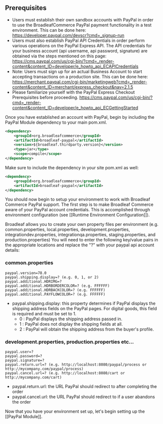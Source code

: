 ## Prerequisites

- Users must establish their own sandbox accounts with PayPal in order to use the BroadleafCommerce PayPal payment functionality in a test environment. This can be done here: https://developer.paypal.com/devscr?cmd=_signup-run
- Users must also establish PayPal API Credentials in order perform various operations on the PayPal Express API. The API credentials for your business account (api username, api password, signature) are obtained via the steps mentioned on this page: https://cms.paypal.com/us/cgi-bin/?cmd=_render-content&content_ID=developer/e_howto_api_ECAPICredentials
- Note: Users must sign up for an actual Business Account to start accepting transactions on a production site. This can be done here: https://merchant.paypal.com/cgi-bin/marketingweb?cmd=_render-content&content_ID=merchant/express_checkout&nav=2.1.5
- Please familiarize yourself with the PayPal Express Checkout Prerequisites before proceeding. https://cms.paypal.com/us/cgi-bin/?cmd=_render-content&content_ID=developer/e_howto_api_ECGettingStarted

Once you have established an account with PayPal, begin by including the PayPal Module dependency to your main pom.xml.

```xml
<dependency>
    <groupId>org.broadleafcommerce</groupId>
    <artifactId>broadleaf-paypal</artifactId>
    <version>${broadleaf.thirdparty.version}</version>
    <type>jar</type>
    <scope>compile</scope>
</dependency>
```

Make sure to include the dependency in your site pom.xml as well:

```xml
<dependency>
    <groupId>org.broadleafcommerce</groupId>
    <artifactId>broadleaf-paypal</artifactId>
</dependency>
```

You should now begin to setup your environment to work with Broadleaf Commerce PayPal support. The first step is to make Broadleaf Commerce aware of your PayPal account credentials. This is accomplished through environment configuration (see [[Runtime Environment Configuration]]).

Broadleaf allows you to create your own property files per environment (e.g. common.properties, local.properties, development.properties, integrationdev.properties, integrationqa.properties, staging.properties, and production.properties) 
You will need to enter the following key/value pairs in the appropriate locations and replace the "?" with your paypal api account details:

### common.properties
    paypal.version=78.0
    paypal.shipping.display=? (e.g. 0, 1, or 2)
    paypal.additional.HDRIMG=?
    paypal.additional.HDRBORDERCOLOR=? (e.g. FFFFFF)
    paypal.additional.HDRBACKCOLOR=? (e.g. FFFFFF)
    paypal.additional.PAYFLOWCOLOR=? (e.g. FFFFFF)

- paypal.shipping.display: this property determines if PayPal displays the shipping address fields on the PayPal pages. For digital goods, this field is required and must be set to 1.
    - 0 : PayPal displays the shipping address passed in.
    - 1 : PayPal does not display the shipping fields at all.
    - 2 : PayPal will obtain the shipping address from the buyer's profile.
    
### development.properties, production.properties etc...
    paypal.user=?
    paypal.password=?
    paypal.signature=?
	paypal.return.url=? (e.g. http://localhost:8080/paypal/process or http://mycompany.com/paypal/process)
	paypal.cancel.url=? (e.g. http://localhost:8080/cart or http://mycompany.com/cart)

- paypal.return.url: the URL PayPal should redirect to after completing the order
- paypal.cancel.url: the URL PayPal should redirect to if a user abandons the order

Now that you have your environment set up, let's begin setting up the [[PayPal Module]].